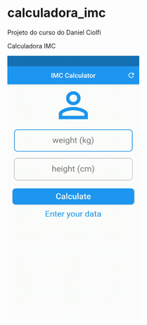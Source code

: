 # calculadora_imc

Projeto do curso do Daniel Ciolfi

Calculadora IMC

<img src="presentation.gif" height="600" width="300" />

